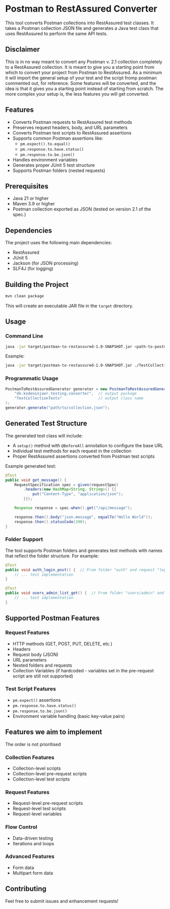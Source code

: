 # Postman to RestAssured Converter

This tool converts Postman collections into RestAssured test classes. It takes a Postman collection JSON file and generates a Java test class that uses RestAssured to perform the same API tests.

## Disclaimer
This is in no way meant to convert any Postman v. 2.1 collection completely to a RestAssured collection. It is meant to give you a starting point from which to convert your project from Postman to RestAssured. As a minimum it will import the general setup of your test and the script fromp postman commented out, for reference. Some features will be converted, and the idea is that it gives you a starting point instead of starting from scratch. The more complex your setup is, the less features you will get converted.

## Features

- Converts Postman requests to RestAssured test methods
- Preserves request headers, body, and URL parameters
- Converts Postman test scripts to RestAssured assertions
- Supports common Postman assertions like:
  - `pm.expect().to.equal()`
  - `pm.response.to.have.status()`
  - `pm.response.to.be.json()`
- Handles environment variables
- Generates proper JUnit 5 test structure
- Supports Postman folders (nested requests)

## Prerequisites

- Java 21 or higher
- Maven 3.9 or higher
- Postman collection exported as JSON (tested on version 2.1 of the spec.)

## Dependencies

The project uses the following main dependencies:
- RestAssured
- JUnit 5
- Jackson (for JSON processing)
- SLF4J (for logging)

## Building the Project

```bash
mvn clean package
```

This will create an executable JAR file in the `target` directory.

## Usage

### Command Line

```bash
java -jar target/postman-to-restassured-1.0-SNAPSHOT.jar <path-to-postman-collection.json> <output-package> <output-class-name>
```

Example:
```bash
java -jar target/postman-to-restassured-1.0-SNAPSHOT.jar ./TestCollection.postman_collection.json dk.kodeninjaer.testing.converter TestCollectionTests
```

### Programmatic Usage

```java
PostmanToRestAssuredGenerator generator = new PostmanToRestAssuredGenerator(
    "dk.kodeninjaer.testing.converter",  // output package
    "TestCollectionTests"                // output class name
);
generator.generate("path/to/collection.json");
```

## Generated Test Structure

The generated test class will include:
- A `setup()` method with `@BeforeAll` annotation to configure the base URL
- Individual test methods for each request in the collection
- Proper RestAssured assertions converted from Postman test scripts

Example generated test:
```java
@Test
public void get_message() {
    RequestSpecification spec = given(requestSpec)
        .headers(new HashMap<String, String>() {{
            put("Content-Type", "application/json");
        }});

    Response response = spec.when().get("/api/message");

    response.then().body("json.message", equalTo("Hello World"));
    response.then().statusCode(200);
}
```

### Folder Support

The tool supports Postman folders and generates test methods with names that reflect the folder structure. For example:

```java
@Test
public void auth_login_post() {  // From folder "auth" and request "login"
    // ... test implementation
}

@Test
public void users_admin_list_get() {  // From folder "users/admin" and request "list"
    // ... test implementation
}
```

## Supported Postman Features

### Request Features
- HTTP methods (GET, POST, PUT, DELETE, etc.)
- Headers
- Request body (JSON)
- URL parameters
- Nested folders and requests
- Collection Variables (if hardcoded - variables set in the pre-request script are still not supported)

### Test Script Features
- `pm.expect()` assertions
- `pm.response.to.have.status()`
- `pm.response.to.be.json()`
- Environment variable handling (basic key-value pairs)

## Features we aim to implement
The order is not prioritised
### Collection Features

- Collection-level scripts
- Collection-level pre-request scripts
- Collection-level test scripts

### Request Features
- Request-level pre-request scripts
- Request-level test scripts
- Request-level variables

### Flow Control
- Data-driven testing
- Iterations and loops

### Advanced Features
- Form data
- Multipart form data

## Contributing

Feel free to submit issues and enhancement requests! 